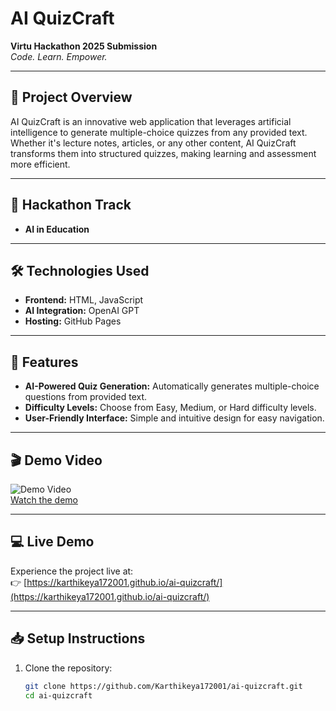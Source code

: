 # AI QuizCraft

**Virtu Hackathon 2025 Submission**  
*Code. Learn. Empower.*

---

## 🧠 Project Overview

AI QuizCraft is an innovative web application that leverages artificial intelligence to generate multiple-choice quizzes from any provided text. Whether it's lecture notes, articles, or any other content, AI QuizCraft transforms them into structured quizzes, making learning and assessment more efficient.

---

## 🎯 Hackathon Track

- **AI in Education**

---

## 🛠️ Technologies Used

- **Frontend:** HTML, JavaScript
- **AI Integration:** OpenAI GPT
- **Hosting:** GitHub Pages

---

## 🚀 Features

- **AI-Powered Quiz Generation:** Automatically generates multiple-choice questions from provided text.
- **Difficulty Levels:** Choose from Easy, Medium, or Hard difficulty levels.
- **User-Friendly Interface:** Simple and intuitive design for easy navigation.

---

## 🎬 Demo Video

![Demo Video](https://img.youtube.com/vi/wu3_NiSNlv0/0.jpg)  
[Watch the demo](https://youtube.com/shorts/wu3_NiSNlv0?si=12xVl4o3hD6cZwTI)

---

## 💻 Live Demo

Experience the project live at:  
👉 [https://karthikeya172001.github.io/ai-quizcraft/](https://karthikeya172001.github.io/ai-quizcraft/)

---

## 📥 Setup Instructions

1. Clone the repository:

   ```bash
   git clone https://github.com/Karthikeya172001/ai-quizcraft.git
   cd ai-quizcraft
